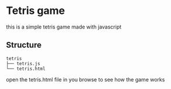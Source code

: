 # Tetris game

this is a simple tetris game made with javascript

## Structure
```shell
tetris
├── tetris.js
└── tetris.html
```
open the tetris.html file in you browse to see how the game works





  

